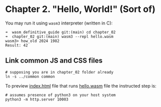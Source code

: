 # Chapter 2. "Hello, World!" (Sort of)

You may run it using `wasm3` interpreter (written in C):

```shell
➜  wasm_definitive_guide git:(main) cd chapter_02 
➜  chapter_02 git:(main) wasm3 --repl hello.wasm 
wasm3> how_old 2024 1982
Result: 42
```

 ## Link common JS and CSS files

```shell
# supposing you are in chapter_02 folder already
ln -s ../common common
```

To preview [index.html](index.html) file that runs [hello.wasm](hello.wasm) file the instructed step is:

```shell
# assumes presence of python3 on your host system
python3 -m http.server 10003
```